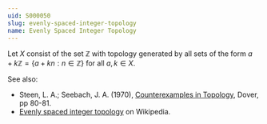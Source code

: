 ```yaml
---
uid: S000050
slug: evenly-spaced-integer-topology
name: Evenly Spaced Integer Topology
---
```

Let $X$ consist of the set $\mathbb{Z}$ with topology generated by all sets of the form $a + k \mathbb{Z} = \{a+kn : n \in \mathbb{Z}\}$ for all $a,k \in X$.

See also:

* Steen, L. A.; Seebach, J. A. (1970), [Counterexamples in Topology](http://books.google.com/books/about/Counterexamples_in_Topology.html?id=DkEuGkOtSrUC), Dover, pp 80-81.
* [Evenly spaced integer topology](http://en.wikipedia.org/wiki/Evenly_spaced_integer_topology) on Wikipedia.

